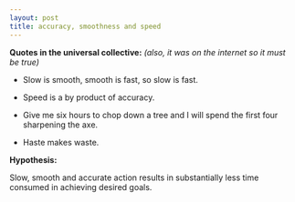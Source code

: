 ```yaml
---
layout: post
title: accuracy, smoothness and speed
---
```


**Quotes in the universal collective:** *(also, it was on the internet so it must be true)*

* Slow is smooth, smooth is fast, so slow is fast.

* Speed is a by product of accuracy.

* Give me six hours to chop down a tree and I will spend the first four sharpening the axe.

* Haste makes waste.  

**Hypothesis:**

Slow, smooth and accurate action results in substantially less time consumed in achieving desired goals.
